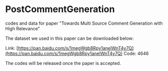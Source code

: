 # PostCommentGeneration
codes and data for paper "Towards Multi Source Comment Generation with High Relevance"

The dataset we used in this paper can be downloaded below:

Link: [https://pan.baidu.com/s/1megWgb8Rpy1aneIWnT4y7Q](https://pan.baidu.com/s/1megWgb8Rpy1aneIWnT4y7Q)
Code: 4646

The codes will be released once the paper is accepted.
